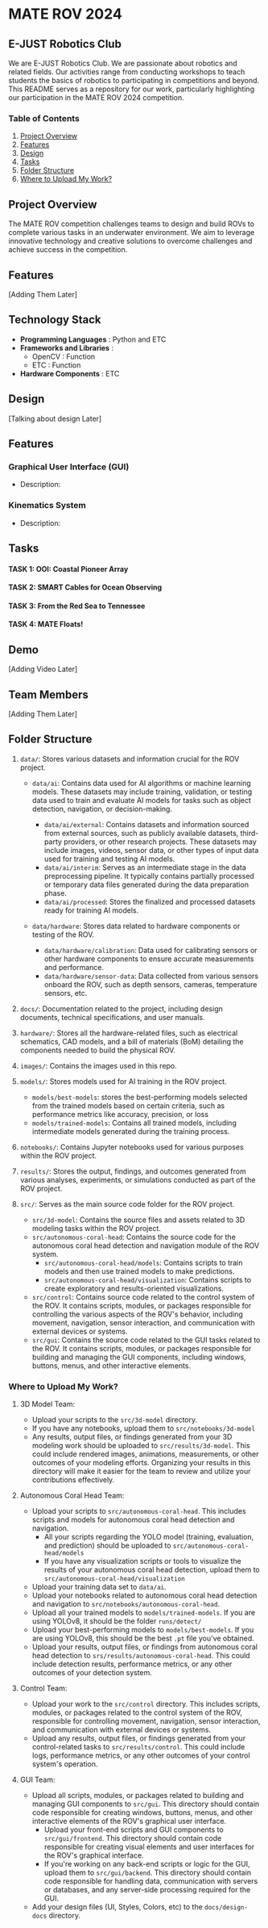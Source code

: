 # MATE ROV 2024
## E-JUST Robotics Club
We are E-JUST Robotics Club. We are passionate about robotics and related fields. Our activities range from conducting workshops to teach students the basics of robotics to participating in competitions and beyond. This README serves as a repository for our work, particularly highlighting our participation in the MATE ROV 2024 competition.

### Table of Contents
1. [Project Overview](#project-overview)
1. [Features](#features)
1. [Design](#design)
1. [Tasks](#tasks)
1. [Folder Structure](#folder-structure)
1. [Where to Upload My Work?](#where-to-upload-my-work)
   


## Project Overview
The MATE ROV competition challenges teams to design and build ROVs to complete various tasks in an underwater environment. We aim to leverage innovative technology and creative solutions to overcome challenges and achieve success in the competition.
## Features
[Adding Them Later]
## Technology Stack
- **Programming Languages** : Python and ETC
- **Frameworks and Libraries** :
  - OpenCV : Function
  - ETC : Function
- **Hardware Components** : ETC
## Design
[Talking about design Later]

## Features
### Graphical User Interface (GUI)
- Description:

### Kinematics System
- Description: 

## Tasks
#### TASK 1: OOI: Coastal Pioneer Array
#### TASK 2: SMART Cables for Ocean Observing 
#### TASK 3: From the Red Sea to Tennessee
#### TASK 4: MATE Floats!


## Demo
[Adding Video Later]
## Team Members
[Adding Them Later]

## Folder Structure
1. `data/`: Stores various datasets and information crucial for the ROV project.
   - `data/ai`: Contains data used for AI algorithms or machine learning models. These datasets may include training, validation, or testing data used to train and evaluate AI models for tasks such as object detection, navigation, or decision-making.
     - `data/ai/external`: Contains datasets and information sourced from external sources, such as publicly available datasets, third-party providers, or other research projects. These datasets may include images, videos, sensor data, or other types of input data used for training and testing AI models.
     - `data/ai/interim`: Serves as an intermediate stage in the data preprocessing pipeline. It typically contains partially processed or temporary data files generated during the data preparation phase.
     - `data/ai/processed`: Stores the finalized and processed datasets ready for training AI models.
   
   - `data/hardware`: Stores data related to hardware components or testing of the ROV.
     - `data/hardware/calibration`: Data used for calibrating sensors or other hardware components to ensure accurate measurements and performance.
     - `data/hardware/sensor-data`: Data collected from various sensors onboard the ROV, such as depth sensors, cameras, temperature sensors, etc.
1. `docs/`: Documentation related to the project, including design documents, technical specifications, and user manuals.

1. `hardware/`: Stores all the hardware-related files, such as electrical schematics, CAD models, and a bill of materials (BoM) detailing the components needed to build the physical ROV.
1. `images/`: Contains the images used in this repo.
1. `models/`: Stores models used for AI training in the ROV project.
   - `models/best-models`: stores the best-performing models selected from the trained models based on certain criteria, such as performance metrics like accuracy, precision, or loss
   - `models/trained-models`: Contains all trained models, including intermediate models generated during the training process.  

1. `notebooks/`: Contains Jupyter notebooks used for various purposes within the ROV project.
1. `results/`: Stores the output, findings, and outcomes generated from various analyses, experiments, or simulations conducted as part of the ROV project. 
1. `src/`: Serves as the main source code folder for the ROV project.
   - `src/3d-model`: Contains the source files and assets related to 3D modeling tasks within the ROV project.
   - `src/autonomous-coral-head`: Contains the source code for the autonomous coral head detection and navigation module of the ROV system.
     - `src/autonomous-coral-head/models`: Contains scripts to train models and then use trained models to make predictions.
     - `src/autonomous-coral-head/visualization`: Contains scripts to create exploratory and results-oriented visualizations.
   - `src/control`: Contains source code related to the control system of the ROV. It contains scripts, modules, or packages responsible for controlling the various aspects of the ROV's behavior, including movement, navigation, sensor interaction, and communication with external devices or systems.
   - `src/gui`: Contains the source code related to the GUI tasks related to the ROV. It contains scripts, modules, or packages responsible for building and managing the GUI components, including windows, buttons, menus, and other interactive elements.


### Where to Upload My Work?
1. 3D Model Team:
   - Upload your scripts to the `src/3d-model` directory.
   - If you have any notebooks, upload them to `src/notebooks/3d-model`
   - Any results, output files, or findings generated from your 3D modeling work should be uploaded to `src/results/3d-model`. This could include rendered images, animations, measurements, or other outcomes of your modeling efforts. Organizing your results in this directory will make it easier for the team to review and utilize your contributions effectively.

1. Autonomous Coral Head Team:
   - Upload your scripts to `src/autonomous-coral-head`. This includes scripts and models for autonomous coral head detection and navigation.
     - All your scripts regarding the YOLO model (training, evaluation, and prediction) should be uploaded to `src/autonomous-coral-head/models`
     - If you have any visualization scripts or tools to visualize the results of your autonomous coral head detection, upload them to  `src/autonomous-coral-head/visualization`
   - Upload your training data set to `data/ai`.
   - Upload your notebooks related to autonomous coral head detection and navigation to `src/notebooks/autonomous-coral-head`.
   - Upload all your trained models to `models/trained-models`. If you are using YOLOv8, it should be the folder `runs/detect/`
   - Upload your best-performing models to `models/best-models`. If you are using YOLOv8, this should be the best `.pt` file you've obtained.
   - Upload your results, output files, or findings from autonomous coral head detection to `srs/results/autonomous-coral-head`. This could include detection results, performance metrics, or any other outcomes of your detection system.

1. Control Team:
   - Upload your work to the `src/control` directory. This includes scripts, modules, or packages related to the control system of the ROV, responsible for controlling movement, navigation, sensor interaction, and communication with external devices or systems.
   - Upload any results, output files, or findings generated from your control-related tasks to `src/results/control`. This could include logs, performance metrics, or any other outcomes of your control system's operation.

1. GUI Team:
   - Upload all scripts, modules, or packages related to building and managing GUI components to `src/gui`. This directory should contain code responsible for creating windows, buttons, menus, and other interactive elements of the ROV's graphical user interface.
     - Upload your front-end scripts and GUI components to `src/gui/frontend`. This directory should contain code responsible for creating visual elements and user interfaces for the ROV's graphical interface.
     - If you're working on any back-end scripts or logic for the GUI, upload them to `src/gui/backend`. This directory should contain code responsible for handling data, communication with servers or databases, and any server-side processing required for the GUI.
   - Add your design files (UI, Styles, Colors, etc) to the `docs/design-docs` directory.





